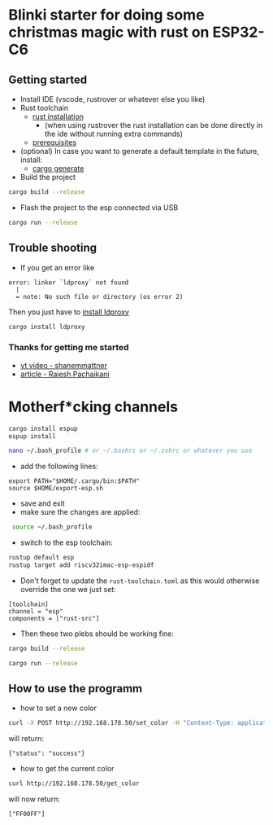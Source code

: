 # Blinki starter for doing some christmas magic with rust on ESP32-C6

## Getting started
- Install IDE (vscode, rustrover or whatever else you like)
- Rust toolchain
  - [rust installation](https://dev.to/francescoxx/rust-installation-hello-world-1omk)
    - (when using rustrover the rust installation can be done directly in the ide without running extra commands)
  - [prerequisites](https://docs.espressif.com/projects/esp-idf/en/latest/esp32/get-started/linux-macos-setup.html#step-1-install-prerequisites)
- (optional) In case you want to generate a default template in the future, install: 
  - [cargo generate](https://github.com/cargo-generate/cargo-generate)
- Build the project
```sh
cargo build --release
```
- Flash the project to the esp connected via USB
```sh
cargo run --release
```

## Trouble shooting
- If you get an error like 
```
error: linker `ldproxy` not found
  |
  = note: No such file or directory (os error 2)

```
Then you just have to [install ldproxy](https://docs.esp-rs.org/book/troubleshooting/std.html#missing-ldproxy)
```sh
cargo install ldproxy

```

### Thanks for getting me started
- [yt video - shanemmattner](https://www.youtube.com/watch?v=vUSHaogHs1s&ab_channel=ShaneMattner)
- [article - Rajesh Pachaikani](https://medium.com/@rajeshpachaikani/connect-esp32-to-wifi-with-rust-7d12532f539b)


# Motherf*cking channels
```sh
cargo install espup
espup install
```

```sh
nano ~/.bash_profile # or ~/.bashrc or ~/.zshrc or whatever you use
```

- add the following lines:
```
export PATH="$HOME/.cargo/bin:$PATH"
source $HOME/export-esp.sh
```
- save and exit
- make sure the changes are applied:
```sh
 source ~/.bash_profile
```

- switch to the esp toolchain:
```sh
rustup default esp
rustup target add riscv32imac-esp-espidf
```

- Don't forget to update the `rust-toolchain.toml` as this would otherwise override the one we just set:
```
[toolchain]
channel = "esp"
components = ["rust-src"]
```

- Then these two plebs should be working fine:
```sh
cargo build --release
```
```sh
cargo run --release

```

## How to use the programm
- how to set a new color
```sh
curl -X POST http://192.168.178.50/set_color -H "Content-Type: application/json" -d '{"leds": ["FF00FF"]}'
```
will return:
```
{"status": "success"}
```

- how to get the current color
```sh
curl http://192.168.178.50/get_color
```
will now return:
```
["FF00FF"]
```